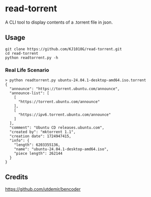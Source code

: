 # read-torrent

A CLI tool to display contents of a .torrent file in json.

## Usage

    git clone https://github.com/KJ1010G/read-torrent.git
    cd read-torrent 
    python readtorrent.py -h

### Real Life Scenario

    > python readtorrent.py ubuntu-24.04.1-desktop-amd64.iso.torrent 
    {
      "announce": "https://torrent.ubuntu.com/announce",
      "announce-list": [
        [
          "https://torrent.ubuntu.com/announce"
        ],
        [
          "https://ipv6.torrent.ubuntu.com/announce"
        ]
      ],
      "comment": "Ubuntu CD releases.ubuntu.com",
      "created by": "mktorrent 1.1",
      "creation date": 1724947415,
      "info": {
        "length": 6203355136,
        "name": "ubuntu-24.04.1-desktop-amd64.iso",
        "piece length": 262144
      }
    }

## Credits

https://github.com/utdemir/bencoder